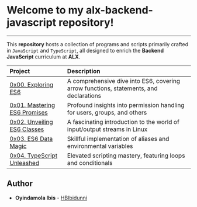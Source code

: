 # Welcome to my alx-backend-javascript repository!
-------------

This __repository__ hosts a collection of programs and scripts primarily crafted in `JavaScript` and `TypeScript`, all designed to enrich the __Backend JavaScript__ curriculum at __ALX__.

| Project | Description |
| :--- | :---|
| [0x00. Exploring ES6 ](./0x00-ES6_basic) | A comprehensive dive into ES6, covering arrow functions, statements, and declarations |
| [0x01. Mastering ES6 Promises ](./0x01-ES6_promise) | Profound insights into permission handling for users, groups, and others |
| [0x02. Unveiling ES6 Classes ](./0x02-ES6_classes) | A fascinating introduction to the world of input/output streams in Linux |
| [0x03. ES6 Data Magic ](./0x03-ES6_data_manipulation) | Skillful implementation of aliases and environmental variables |
| [0x04. TypeScript Unleashed ](./0x04-TypeScript) | Elevated scripting mastery, featuring loops and conditionals |


## Author

- **Oyindamola Ibis** - [HBIbidunni](https:///github.com/HBIbidunni)
